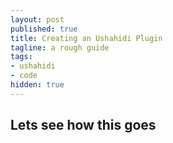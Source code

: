 ```yaml
---
layout: post
published: true
title: Creating an Ushahidi Plugin
tagline: a rough guide
tags:
- ushahidi
- code
hidden: true
---
```


## Lets see how this goes



<script src="http://gist.github.com/3291463.js"></script>